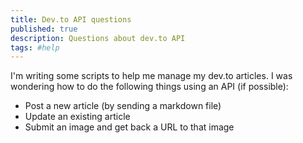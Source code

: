 ```yaml
---
title: Dev.to API questions
published: true
description: Questions about dev.to API
tags: #help
---
```


I'm writing some scripts to help me manage my dev.to articles. I was wondering how to do the following things using an API (if possible):

* Post a new article (by sending a markdown file)
* Update an existing article
* Submit an image and get back a URL to that image
